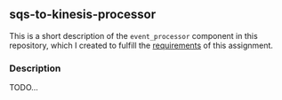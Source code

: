 ## sqs-to-kinesis-processor

This is a short description of the `event_processor` component in this repository, which I created to fulfill the [requirements](/florianakos/sqs-to-kinesis-processor/blob/master/README.md) of this assignment. 

### Description

TODO...